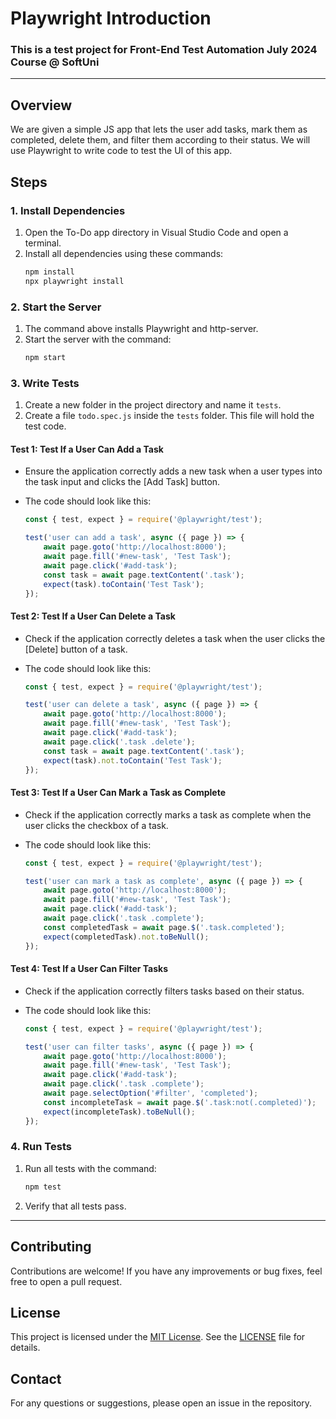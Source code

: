 # Playwright Introduction

### This is a test project for Front-End Test Automation July 2024 Course @ SoftUni
---

## Overview
We are given a simple JS app that lets the user add tasks, mark them as completed, delete them, and filter them according to their status. We will use Playwright to write code to test the UI of this app.

## Steps

### 1. Install Dependencies
1. Open the To-Do app directory in Visual Studio Code and open a terminal.
2. Install all dependencies using these commands:
    ```bash
    npm install
    npx playwright install
    ```

### 2. Start the Server
1. The command above installs Playwright and http-server.
2. Start the server with the command:
    ```bash
    npm start
    ```

### 3. Write Tests
1. Create a new folder in the project directory and name it `tests`.
2. Create a file `todo.spec.js` inside the `tests` folder. This file will hold the test code.

#### Test 1: Test If a User Can Add a Task
- Ensure the application correctly adds a new task when a user types into the task input and clicks the [Add Task] button.
- The code should look like this:

    ```javascript
    const { test, expect } = require('@playwright/test');

    test('user can add a task', async ({ page }) => {
        await page.goto('http://localhost:8000');
        await page.fill('#new-task', 'Test Task');
        await page.click('#add-task');
        const task = await page.textContent('.task');
        expect(task).toContain('Test Task');
    });
    ```

#### Test 2: Test If a User Can Delete a Task
- Check if the application correctly deletes a task when the user clicks the [Delete] button of a task.
- The code should look like this:

    ```javascript
    const { test, expect } = require('@playwright/test');

    test('user can delete a task', async ({ page }) => {
        await page.goto('http://localhost:8000');
        await page.fill('#new-task', 'Test Task');
        await page.click('#add-task');
        await page.click('.task .delete');
        const task = await page.textContent('.task');
        expect(task).not.toContain('Test Task');
    });
    ```

#### Test 3: Test If a User Can Mark a Task as Complete
- Check if the application correctly marks a task as complete when the user clicks the checkbox of a task.
- The code should look like this:

    ```javascript
    const { test, expect } = require('@playwright/test');

    test('user can mark a task as complete', async ({ page }) => {
        await page.goto('http://localhost:8000');
        await page.fill('#new-task', 'Test Task');
        await page.click('#add-task');
        await page.click('.task .complete');
        const completedTask = await page.$('.task.completed');
        expect(completedTask).not.toBeNull();
    });
    ```

#### Test 4: Test If a User Can Filter Tasks
- Check if the application correctly filters tasks based on their status.
- The code should look like this:

    ```javascript
    const { test, expect } = require('@playwright/test');

    test('user can filter tasks', async ({ page }) => {
        await page.goto('http://localhost:8000');
        await page.fill('#new-task', 'Test Task');
        await page.click('#add-task');
        await page.click('.task .complete');
        await page.selectOption('#filter', 'completed');
        const incompleteTask = await page.$('.task:not(.completed)');
        expect(incompleteTask).toBeNull();
    });
    ```

### 4. Run Tests
1. Run all tests with the command:
    ```bash
    npm test
    ```
2. Verify that all tests pass.

---

## Contributing
Contributions are welcome! If you have any improvements or bug fixes, feel free to open a pull request.

## License
This project is licensed under the [MIT License](LICENSE). See the [LICENSE](LICENSE) file for details.

## Contact
For any questions or suggestions, please open an issue in the repository.
